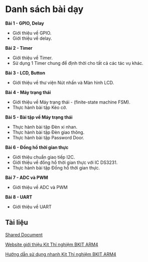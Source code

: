 # Danh sách bài dạy
**Bài 1 - GPIO, Delay**
* Giới thiệu về GPIO.
* Giới thiệu về delay.

**Bài 2 - Timer**
* Giới thiệu về Timer.
* Sử dụng 1 Timer chung để định thời cho tất cả các tác vụ khác.

**Bài 3 - LCD, Button**
* Giới thiệu về thư viện Nút nhấn và Màn hình LCD.

**Bài 4 - Máy trạng thái**
* Giới thiệu về Máy trạng thái - (finite-state machine FSM).
* Thực hành bài tập Kéo cờ.

**Bài 5 - Bài tập về Máy trạng thái**
* Thực hành bài tập Đèn xi nhan.
* Thực hành bài tập Đèn giao thông.
* Thực hành bài tập Password Door.

**Bài 6 - Đồng hồ thời gian thực**
* Giới thiệu chuẩn giao tiếp I2C.
* Giới thiệu về đồng hồ thời gian thực với IC DS3231.
* Thực hành bài tập Đồng hồ thời gian thực.

**Bài 7 - ADC và PWM**
* Giới thiệu về ADC và PWM

**Bài 8 - UART**
* Giới thiệu về UART

## Tài liệu
[Shared Document](https://drive.google.com/drive/folders/1-nrxDofZvNRVR-uWFto3qvDx2LCEXZcE?usp=sharing)

[Website giới thiệu Kit Thí nghiệm BKIT ARM4](https://abcsolutions.com.vn/index.php/kit-thi-nghiem-bkit-arm4/)

[Hướng dẫn sử dụng nhanh Kit Thí nghiệm BKIT ARM4](https://abcsolutions.com.vn/wp-content/uploads/2023/11/KitThiNghiem_STM32_ARM4_QuickStartGuide_20231027_1027.pdf)

